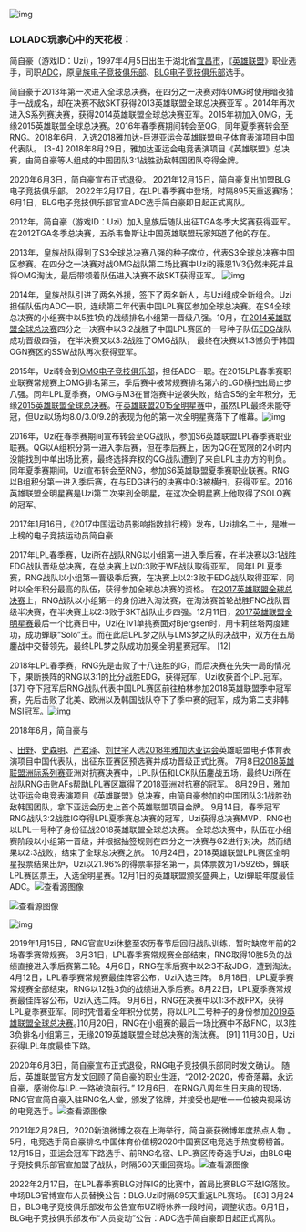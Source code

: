 

![img](https://bkimg.cdn.bcebos.com/pic/5bafa40f4bfbfbedab6417e1bea1e036afc37931b156?x-bce-process=image/watermark,image_d2F0ZXIvYmFpa2UxMTY=,g_7,xp_5,yp_5)

### LOLADC玩家心中的天花板：

简自豪（游戏ID：Uzi），1997年4月5日出生于湖北省[宜昌市](https://baike.baidu.com/item/宜昌市/1436958?fromModule=lemma_inlink)，《[英雄联盟](https://baike.baidu.com/item/英雄联盟/4615671?fromModule=lemma_inlink)》职业选手，司职[ADC](https://baike.baidu.com/item/ADC/3081935?fromModule=lemma_inlink)，原[皇族电子竞技俱乐部](https://baike.baidu.com/item/皇族电子竞技俱乐部/20846255?fromModule=lemma_inlink)、[BLG电子竞技俱乐部](https://baike.baidu.com/item/BLG电子竞技俱乐部/23214407?fromModule=lemma_inlink)选手。

简自豪于2013年第一次进入全球总决赛，在四分之一决赛对阵OMG时使用暗夜猎手一战成名，却在决赛不敌SKT获得2013英雄联盟全球总决赛亚军 。2014年再次进入S系列赛决赛，获得2014英雄联盟全球总决赛亚军。2015年初加入OMG，无缘2015英雄联盟全球总决赛。2016年春季赛期间转会至QG，同年夏季赛转会至RNG。2018年6月，入选2018雅加达-巨港亚运会英雄联盟电子体育表演项目中国代表队。 [3-4] 2018年8月29日，雅加达亚运会电竞表演项目《英雄联盟》总决赛，由简自豪等人组成的中国团队3:1战胜劲敌韩国团队夺得金牌。

2020年6月3日，简自豪宣布正式退役。 2021年12月15日，简自豪复出加盟BLG电子竞技俱乐部。  2022年2月17日，在LPL春季赛中登场，时隔895天重返赛场； 6月1日，BLG电子竞技俱乐部官宣ADC选手简自豪即日起正式离队。



2012年，简自豪（游戏ID：Uzi）加入皇族后随队出征TGA冬季大奖赛获得亚军。在2012TGA冬季总决赛，五杀韦鲁斯让中国英雄联盟玩家知道了他的存在。

2013年，皇族战队得到了S3全球总决赛八强的种子席位，代表S3全球总决赛中国区参赛。在四分之一决赛对战OMG战队第二场比赛中Uzi的薇恩1V3仍然未死并且将OMG淘汰，最后带领着队伍进入决赛不敌SKT获得亚军。 ![img](https://bkimg.cdn.bcebos.com/pic/e7cd7b899e510fb3c98a5ab9d133c895d1430c08?x-bce-process=image/watermark,image_d2F0ZXIvYmFpa2U4MA==,g_7,xp_5,yp_5)

2014年，皇族战队引进了两名外援，签下了两名新人，与Uzi组成全新组合。Uzi担任队伍内ADC一职，连续第二年代表中国LPL赛区参加全球总决赛。在S4全球总决赛的小组赛中以5胜1负的战绩排名小组第一晋级八强。10月，在[2014英雄联盟全球总决赛](https://baike.baidu.com/item/2014英雄联盟全球总决赛/58168742?fromModule=lemma_inlink)四分之一决赛中以3:2战胜了中国LPL赛区的一号种子队伍[EDG](https://baike.baidu.com/item/EDG/15092333?fromModule=lemma_inlink)战队成功晋级四强，  在半决赛又以3:2战胜了OMG战队，  最终在决赛以1:3憾负于韩国OGN赛区的SSW战队再次获得亚军。



2015年，Uzi转会到[OMG电子竞技俱乐部](https://baike.baidu.com/item/OMG电子竞技俱乐部/12011263?fromModule=lemma_inlink)，担任ADC一职。在2015LPL春季赛职业联赛常规赛上OMG排名第三，季后赛中被常规赛排名第六的LGD横扫出局止步八强。同年LPL夏季赛，OMG与M3在冒泡赛中逆袭失败，结合S5的全年积分，无缘[2015英雄联盟全球总决赛](https://baike.baidu.com/item/2015英雄联盟全球总决赛/18697425?fromModule=lemma_inlink)。在[英雄联盟2015全明星赛](https://baike.baidu.com/item/英雄联盟2015全明星赛/18837932?fromModule=lemma_inlink)中，虽然LPL最终未能夺冠，但Uzi以场均8.0/3.0/9.2的表现为他的第一次全明星赛落下了帷幕。![img](https://bkimg.cdn.bcebos.com/pic/a2cc7cd98d1001e9970be08db40e7bec54e79779?x-bce-process=image/watermark,image_d2F0ZXIvYmFpa2UxMTY=,g_7,xp_5,yp_5)

2016年，Uzi在春季赛期间宣布转会至QG战队，参加S6英雄联盟LPL春季赛职业联赛。QG以A组积分第一进入季后赛，但在季后赛上，因为QG在宽限的2小时内没能找到中单出场比赛，最终选择弃权的QG战队遭到了来自LPL主办方的判负。 同年夏季赛期间，Uzi宣布转会至RNG，参加S6英雄联盟夏季赛职业联赛。RNG以B组积分第一进入季后赛，在与EDG进行的决赛中0:3被横扫，获得亚军。2016英雄联盟全明星赛是Uzi第二次来到全明星，在这次全明星赛上他取得了SOLO赛的冠军。



2017年1月16日，《2017中国运动员影响指数排行榜》发布，Uzi排名二十，是唯一上榜的电子竞技运动员简自豪

2017年LPL春季赛，Uzi所在战队RNG以小组第一进入季后赛，在半决赛以3:1战胜EDG战队晋级总决赛，在总决赛上以0:3败于WE战队取得亚军。 同年LPL夏季赛，RNG战队以小组第一晋级季后赛，在决赛上以2:3败于EDG战队取得亚军，同时以全年积分最高的队伍，获得参加全球总决赛的资格。 在[2017英雄联盟全球总决赛](https://baike.baidu.com/item/2017英雄联盟全球总决赛/20415474?fromModule=lemma_inlink)上，RNG战队以小组第一的身份进入淘汰赛，在淘汰赛首轮战胜FNC战队晋级半决赛，在半决赛上以2:3败于SKT战队止步四强。12月11日，[2017英雄联盟全明星赛](https://baike.baidu.com/item/2017英雄联盟全明星赛/20839982?fromModule=lemma_inlink)最后一个比赛日中，Uzi在1v1单挑赛面对Bjergsen时，用卡莉丝塔两度建功，成功蝉联“Solo”王。而在此后LPL梦之队与LMS梦之队的决战中，双方在五局鏖战中交替领先，最终LPL梦之队成功加冕全明星赛冠军。 [12] 

2018年LPL春季赛，RNG先是击败了十八连胜的IG，而后决赛在先失一局的情况下，果断换阵的RNG以3:1的比分战胜EDG，获得冠军，Uzi收获首个LPL冠军。 [37] 夺下冠军后RNG战队代表中国LPL赛区前往柏林参加2018英雄联盟季中冠军赛，先后击败了北美、欧洲以及韩国战队夺下了季中赛的冠军，成为第二支非韩MSI冠军。![img](https://bkimg.cdn.bcebos.com/pic/bd315c6034a85edf904bb83444540923dc5475e5?x-bce-process=image/watermark,image_d2F0ZXIvYmFpa2UxNTA=,g_7,xp_5,yp_5)

2018年6月，简自豪与

、[田野](https://baike.baidu.com/item/田野/19669691?fromModule=lemma_inlink)、[史森明](https://baike.baidu.com/item/史森明/22202194?fromModule=lemma_inlink)、[严君泽](https://baike.baidu.com/item/严君泽/22203885?fromModule=lemma_inlink)、[刘世宇](https://baike.baidu.com/item/刘世宇/4421494?fromModule=lemma_inlink)入选[2018年雅加达亚运会](https://baike.baidu.com/item/2018年雅加达亚运会/15829264?fromModule=lemma_inlink)英雄联盟电子体育表演项目中国代表队，出征东亚赛区预选赛并成功晋级正式比赛。  7月8日[2018英雄联盟洲际系列赛](https://baike.baidu.com/item/2018英雄联盟洲际系列赛/22403417?fromModule=lemma_inlink)亚洲对抗赛决赛中，LPL队伍和LCK队伍鏖战五场，最终Uzi所在战队RNG击败AFs帮助LPL赛区赢得了2018亚洲对抗赛的冠军。 8月29日，雅加达亚运会电竞表演项目《英雄联盟》总决赛，由简自豪参加的中国团队3:1战胜劲敌韩国团队，拿下亚运会历史上首个英雄联盟项目金牌。 9月14日，春季冠军RNG战队3:2战胜IG夺得LPL夏季赛总决赛的冠军，Uzi获得总决赛MVP，RNG也以LPL一号种子身份征战2018英雄联盟全球总决赛。 全球总决赛中，队伍在小组赛阶段以小组第一晋级，并根据抽签规则在四分之一决赛与G2进行对决，然而结果以2:3战败，结束了全球总决赛之旅。  10月24日，2018英雄联盟LPL赛区全明星投票结果出炉，Uzi以21.96%的得票率排名第一，具体票数为1759265，蝉联LPL赛区票王，入选全明星赛。12月1日的英雄联盟颁奖盛典上，Uzi蝉联年度最佳ADC。![查看源图像](https://ts1.cn.mm.bing.net/th/id/R-C.6130793bd183c57d6331dc0974018c65?rik=YoTS5FixjSoRBA&riu=http%3a%2f%2f5b0988e595225.cdn.sohucs.com%2fimages%2f20180521%2fc2229ae8824c418484942af0a2ae813e.jpeg&ehk=WU4s9ApypMt9fLUSV4lYKVOzIaT7wjw7MvUDhn4FN6c%3d&risl=&pid=ImgRaw&r=0)

![查看源图像](https://ts1.cn.mm.bing.net/th/id/R-C.a2480c92ac2a157fb3c0f21ab0cca68c?rik=u0hfPwlAzEXf7w&riu=http%3a%2f%2fi1.hdslb.com%2fbfs%2farchive%2f0c0a1ae493ac0cd8245d095056449e416dab42ca.jpg&ehk=Y%2bfZvumIBRidM7CMUEubR%2fOVxKI7sFg8tmHcKAFcwcQ%3d&risl=&pid=ImgRaw&r=0)

![img](https://bkimg.cdn.bcebos.com/pic/d53f8794a4c27d1ed164cd4617d5ad6edcc438f5?x-bce-process=image/watermark,image_d2F0ZXIvYmFpa2UxNTA=,g_7,xp_5,yp_5)



2019年1月15日，RNG官宣Uzi休整至农历春节后回归战队训练，暂时缺席年前的2场春季赛常规赛。  3月31日，LPL春季赛常规赛全部结束，RNG取得10胜5负的战绩直接进入季后赛第二轮。4月6日，RNG在季后赛中以2:3不敌JDG，遭到淘汰。 4月12日，LPL春季赛常规赛最佳阵容公布，Uzi入选三阵。 8月18日，LPL夏季赛常规赛全部结束，RNG以12胜3负的战绩进入季后赛。8月22日，LPL夏季赛常规赛最佳阵容公布，Uzi入选二阵。 9月6日，RNG在决赛中以1:3不敌FPX，获得LPL夏季赛亚军。同时凭借着全年积分优势，将以LPL二号种子的身份参加[2019英雄联盟全球总决赛](https://baike.baidu.com/item/2019英雄联盟全球总决赛/23298368?fromModule=lemma_inlink)。]10月20日，RNG在小组赛的最后一场比赛中不敌FNC，以3胜3负排名小组第三，无缘2019英雄联盟全球总决赛的淘汰赛。 [91] 11月30日，Uzi获得LPL年度最佳下路。

2020年6月3日，简自豪宣布正式退役，RNG电子竞技俱乐部同时发文确认。 随后，英雄联盟官方发文回顾了简自豪的职业生涯，“2012-2020，传奇落幕，永远自豪，感谢你与LPL一路破浪前行。”  12月6日，在RNG八周年生日庆典的现场，RNG官宣简自豪入驻RNG名人堂，颁发了铭牌，并接受也是唯一一位被央视采访的电竞选手。![查看源图像](https://ts1.cn.mm.bing.net/th/id/R-C.232bcf8769f16a9d5b09423b956fc5e3?rik=qhkC4bvWe50Aqg&riu=http%3a%2f%2fp2.itc.cn%2fimages01%2f20200603%2f45ad6e913a924e7695a8c6880ba64199.png&ehk=SZoQNS43OvvY2x0r1ZShbBpiPM%2bjkba9pdFsiOic9KU%3d&risl=&pid=ImgRaw&r=0)  

2021年2月28日，2020新浪微博之夜在上海举行，简自豪获微博年度热点人物 。5月，电竞选手简自豪排名中国体育价值榜2020中国赛区电竞选手热度榜榜首。 12月15日，亚运会冠军下路选手、前RNG名宿、LPL赛区传奇选手Uzi，由BLG电子竞技俱乐部官宣加盟了战队，时隔560天重回赛场。![查看源图像](https://ts1.cn.mm.bing.net/th/id/R-C.011dac46eb54122c6ae46d9f604f679f?rik=ZJKm24msBQVovA&riu=http%3a%2f%2fimg.dahepiao.com%2fuploads%2fallimg%2f191218%2f214040-19121Q13Z12I.PNG&ehk=K57JWB4SRXddEFpOPV8oa6Bwkf%2bcetgJCuhdStH03g4%3d&risl=&pid=ImgRaw&r=0)

2022年2月17日，在LPL春季赛BLG对阵IG的比赛中，首局比赛BLG不敌IG落败。中场BLG官博宣布人员替换公告：BLG.Uzi时隔895天重返LPL赛场。 [83] 3月24日，BLG电子竞技俱乐部发布公告宣布UZI将休养一段时间，调整状态。6月1日，BLG电子竞技俱乐部发布“人员变动”公告：ADC选手简自豪即日起正式离队。 





